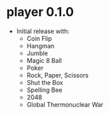 # player 0.1.0

- Initial release with:
  - Coin Flip
  - Hangman
  - Jumble
  - Magic 8 Ball
  - Poker
  - Rock, Paper, Scissors
  - Shut the Box
  - Spelling Bee
  - 2048
  - Global Thermonuclear War
